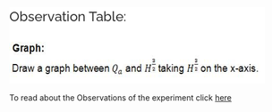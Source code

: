  <img src="images/image2.png">  


To read about the Observations of the experiment click [here](docs/5.Weirs.pdf)

